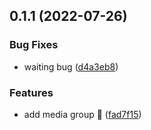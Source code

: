 ## 0.1.1 (2022-07-26)


### Bug Fixes

* waiting bug ([d4a3eb8](https://github.com/luwes/media-group/commit/d4a3eb8e5710a8b4a243c44f723993add2fcfde0))


### Features

* add media group 🌱 ([fad7f15](https://github.com/luwes/media-group/commit/fad7f15372c8da9eb20cd78b6de355fc1896ca47))




